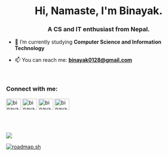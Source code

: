 <h1 align="center">Hi, Namaste, I'm Binayak.</h1>
<h3 align="center">A CS and IT enthusiast from Nepal.</h3>



- 🔭 I’m currently studying **Computer Science and Information Technology**

- 📫 You can reach me: **binayak0128@gmail.com**
<br>
<h3 align="left">Connect with me:</h3>
<p align="left">
  <a href="https://www.linkedin.com/in/nbinayak02/" target="blank"><img align="center" src="https://raw.githubusercontent.com/rahuldkjain/github-profile-readme-generator/master/src/images/icons/Social/linked-in-alt.svg" alt="binayak2" height="30" width="40" /></a>
  <a href="https://fb.com/nbinayak02" target="blank"><img align="center" src="https://raw.githubusercontent.com/rahuldkjain/github-profile-readme-generator/master/src/images/icons/Social/facebook.svg" alt="binayak02" height="30" width="40" /></a>
<a href="https://www.instagram.com/nbinayak02/" target="blank"><img align="center" src="https://raw.githubusercontent.com/rahuldkjain/github-profile-readme-generator/master/src/images/icons/Social/instagram.svg" alt="binayak__2" height="30" width="40" /></a>
<a href="https://twitter.com/nbinayak02" target="blank"><img align="center" src="https://raw.githubusercontent.com/rahuldkjain/github-profile-readme-generator/master/src/images/icons/Social/twitter.svg" alt="binayak_2" height="30" width="40" /></a>
</p>
<br>

<br>
<!-- <p><img align="center" src="https://github-readme-stats.vercel.app/api/top-langs?username=binayak-2&show_icons=true&locale=en&langs_count=8" alt="binayak-2" /></p> -->
<p><img align="center" src="https://github-readme-stats.vercel.app/api/top-langs/?username=binayak-2&langs_count=8&exclude_repo=Java-Projects"></p>

<p><a href="https://roadmap.sh"><img src="https://roadmap.sh/card/tall/66ffdf4dfb4be684dba8bc04?variant=light&roadmaps=javascript%2Cfull-stack" alt="roadmap.sh"/></a></p>












